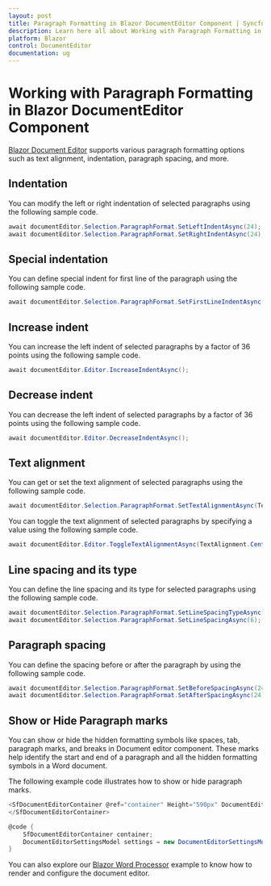 ```yaml
---
layout: post
title: Paragraph Formatting in Blazor DocumentEditor Component | Syncfusion
description: Learn here all about Working with Paragraph Formatting in Syncfusion Blazor DocumentEditor component and more.
platform: Blazor
control: DocumentEditor
documentation: ug
---
```


# Working with Paragraph Formatting in Blazor DocumentEditor Component

[Blazor Document Editor](https://www.syncfusion.com/blazor-components/blazor-word-processor) supports various paragraph formatting options such as text alignment, indentation, paragraph spacing, and more.

## Indentation

You can modify the left or right indentation of selected paragraphs using the following sample code.

```csharp
await documentEditor.Selection.ParagraphFormat.SetLeftIndentAsync(24);
await documentEditor.Selection.ParagraphFormat.SetRightIndentAsync(24);
```

## Special indentation

You can define special indent for first line of the paragraph using the following sample code.

```csharp
await documentEditor.Selection.ParagraphFormat.SetFirstLineIndentAsync(24);
```

## Increase indent

You can increase the left indent of selected paragraphs by a factor of 36 points using the following sample code.

```csharp
await documentEditor.Editor.IncreaseIndentAsync();
```

## Decrease indent

You can decrease the left indent of selected paragraphs by a factor of 36 points using the following sample code.

```csharp
await documentEditor.Editor.DecreaseIndentAsync();
```

## Text alignment

You can get or set the text alignment of selected paragraphs using the following sample code.

```csharp
await documentEditor.Selection.ParagraphFormat.SetTextAlignmentAsync(TextAlignment.Center);
```

You can toggle the text alignment of selected paragraphs by specifying a value using the following sample code.

```csharp
await documentEditor.Editor.ToggleTextAlignmentAsync(TextAlignment.Center);
```

## Line spacing and its type

You can define the line spacing and its type for selected paragraphs using the following sample code.

```csharp
await documentEditor.Selection.ParagraphFormat.SetLineSpacingTypeAsync(LineSpacingType.AtLeast);
await documentEditor.Selection.ParagraphFormat.SetLineSpacingAsync(6);
```

## Paragraph spacing

You can define the spacing before or after the paragraph by using the following sample code.

```csharp
await documentEditor.Selection.ParagraphFormat.SetBeforeSpacingAsync(24);
await documentEditor.Selection.ParagraphFormat.SetAfterSpacingAsync(24);
```

## Show or Hide Paragraph marks

You can show or hide the hidden formatting symbols like spaces, tab, paragraph marks, and breaks in Document editor component. These marks help identify the start and end of a paragraph and all the hidden formatting symbols in a Word document.

The following example code illustrates how to show or hide paragraph marks.

```csharp
<SfDocumentEditorContainer @ref="container" Height="590px" DocumentEditorSettings="settings">
</SfDocumentEditorContainer>

@code {
    SfDocumentEditorContainer container;
    DocumentEditorSettingsModel settings = new DocumentEditorSettingsModel() { ShowHiddenMarks = true };
}
```

You can also explore our [Blazor Word Processor](https://blazor.syncfusion.com/demos/document-editor/default-functionalities) example to know how to render and configure the document editor.
